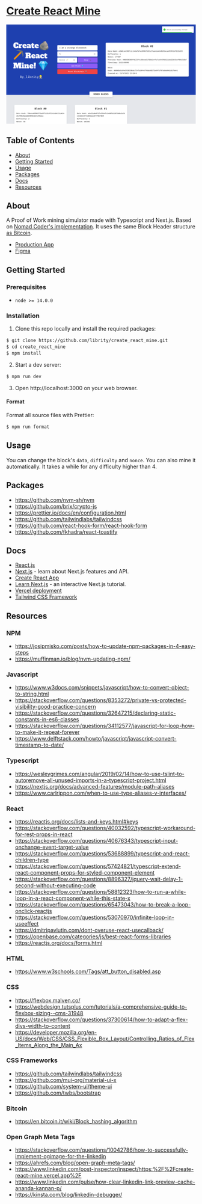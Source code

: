 # [Create React Mine](https://create-react-mine.vercel.app/)

<p align="center">
  <img src=".github/usage.png">
</p>

## Table of Contents

- [About](#about)
- [Getting Started](#getting_started)
- [Usage](#usage)
- [Packages](#packages)
- [Docs](#docs)
- [Resources](#resources)

## About <a name = "about"></a>

A Proof of Work mining simulator made with Typescript and Next.js.
Based on [Nomad Coder's implementation](https://mining-simulator.netlify.app/).
It uses the same Block Header structure
[as Bitcoin](https://en.bitcoin.it/wiki/Block_hashing_algorithm).

- [Production App](https://create-react-mine.vercel.app/)
- [Figma](https://www.figma.com/file/d4ZQuLT7CVqr161wB1yAzX/Create-React-Mine?node-id=0%3A1)

## Getting Started <a name = "getting_started"></a>

### Prerequisites

- `node >= 14.0.0`

### Installation

1. Clone this repo locally and install the required packages:

```bash
$ git clone https://github.com/librity/create_react_mine.git
$ cd create_react_mine
$ npm install
```

2. Start a dev server:

```bash
$ npm run dev
```

3. Open http://localhost:3000 on your web browser.

#### Format

Format all source files with Prettier:

```bash
$ npm run format
```

## Usage <a name = "usage"></a>

You can change the block's `data`, `difficulty` and `nonce`.
You can also mine it automatically.
It takes a while for any difficulty higher than 4.

## Packages <a name = "packages"></a>

- https://github.com/nvm-sh/nvm
- https://github.com/brix/crypto-js
- https://prettier.io/docs/en/configuration.html
- https://github.com/tailwindlabs/tailwindcss
- https://github.com/react-hook-form/react-hook-form
- https://github.com/fkhadra/react-toastify

## Docs <a name = "docs"></a>

- [React.js](https://reactjs.org/docs/getting-started.html)
- [Next.js](https://nextjs.org/docs) - learn about Next.js features and API.
- [Create React App](https://create-react-app.dev/docs/getting-started)
- [Learn Next.js](https://nextjs.org/learn) - an interactive Next.js tutorial.
- [Vercel deployment](https://nextjs.org/docs/deployment)
- [Tailwind CSS Framework](https://tailwindcss.com/docs/guides/nextjs)

## Resources <a name = "resources"></a>

### NPM

- https://josipmisko.com/posts/how-to-update-npm-packages-in-4-easy-steps
- https://muffinman.io/blog/nvm-updating-npm/

### Javascript

- https://www.w3docs.com/snippets/javascript/how-to-convert-object-to-string.html
- https://stackoverflow.com/questions/8353272/private-vs-protected-visibility-good-practice-concern
- https://stackoverflow.com/questions/32647215/declaring-static-constants-in-es6-classes
- https://stackoverflow.com/questions/34112577/javascript-for-loop-how-to-make-it-repeat-forever
- https://www.delftstack.com/howto/javascript/javascript-convert-timestamp-to-date/

### Typescript

- https://wesleygrimes.com/angular/2019/02/14/how-to-use-tslint-to-autoremove-all-unused-imports-in-a-typescript-project.html
- https://nextjs.org/docs/advanced-features/module-path-aliases
- https://www.carlrippon.com/when-to-use-type-aliases-v-interfaces/

### React

- https://reactjs.org/docs/lists-and-keys.html#keys
- https://stackoverflow.com/questions/40032592/typescript-workaround-for-rest-props-in-react
- https://stackoverflow.com/questions/40676343/typescript-input-onchange-event-target-value
- https://stackoverflow.com/questions/53688899/typescript-and-react-children-type
- https://stackoverflow.com/questions/57424821/typescript-extend-react-component-props-for-styled-component-element
- https://stackoverflow.com/questions/8896327/jquery-wait-delay-1-second-without-executing-code
- https://stackoverflow.com/questions/58812323/how-to-run-a-while-loop-in-a-react-component-while-this-state-x
- https://stackoverflow.com/questions/65473043/how-to-break-a-loop-onclick-reactjs
- https://stackoverflow.com/questions/53070970/infinite-loop-in-useeffect
- https://dmitripavlutin.com/dont-overuse-react-usecallback/
- https://openbase.com/categories/js/best-react-forms-libraries
- https://reactjs.org/docs/forms.html

### HTML

- https://www.w3schools.com/Tags/att_button_disabled.asp

### CSS

- https://flexbox.malven.co/
- https://webdesign.tutsplus.com/tutorials/a-comprehensive-guide-to-flexbox-sizing--cms-31948
- https://stackoverflow.com/questions/37300614/how-to-adapt-a-flex-divs-width-to-content
- https://developer.mozilla.org/en-US/docs/Web/CSS/CSS_Flexible_Box_Layout/Controlling_Ratios_of_Flex_Items_Along_the_Main_Ax

### CSS Frameworks

- https://github.com/tailwindlabs/tailwindcss
- https://github.com/mui-org/material-ui-x
- https://github.com/system-ui/theme-ui
- https://github.com/twbs/bootstrap

### Bitcoin

- https://en.bitcoin.it/wiki/Block_hashing_algorithm

### Open Graph Meta Tags

- https://stackoverflow.com/questions/10042786/how-to-successfully-implement-ogimage-for-the-linkedin
- https://ahrefs.com/blog/open-graph-meta-tags/
- https://www.linkedin.com/post-inspector/inspect/https:%2F%2Fcreate-react-mine.vercel.app%2F
- https://www.linkedin.com/pulse/how-clear-linkedin-link-preview-cache-ananda-kannan-p/
- https://kinsta.com/blog/linkedin-debugger/
